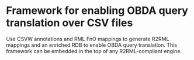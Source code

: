 # Framework for enabling OBDA query translation over CSV files
Use CSVW annotations and RML FnO mappings to generate R2RML mappings and an enriched RDB to enable OBDA query translation. This framework can be embedded in the top of any R2RML-compliant engine.
